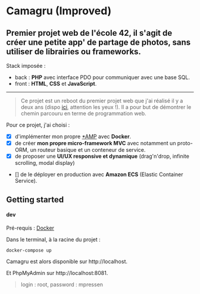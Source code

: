 # Camagru (Improved)
#####
Premier projet web de l'école 42, il s'agit de créer une petite app' de partage de photos, **sans utiliser de librairies ou frameworks**.
---

Stack imposée : 
- back : **PHP** avec interface PDO pour communiquer avec une base SQL.
- front : **HTML**, **CSS** et **JavaScript**.
---

>Ce projet est un reboot du premier projet web que j'ai réalisé il y a deux ans (dispo [ici](https://github.com/mpressen/web-portfolio/tree/master/camagru), attention les yeux !). Il a pour but de démontrer le chemin parcouru en terme de programmation web.

Pour ce projet, j'ai choisi :
- [x] d'implémenter mon propre [*AMP](https://fr.wikipedia.org/wiki/*AMP) avec **Docker**.
- [x] de créer **mon propre micro-framework MVC** avec notamment un proto-ORM, un routeur basique et un conteneur de service.
- [x] de proposer une **UI/UX responsive et dynamique** (drag'n'drop, infinite scrolling, modal display)
- [] de le déployer en production avec **Amazon ECS** (Elastic Container Service).

## Getting started

#### dev
Pré-requis : [Docker](https://www.docker.com/)

Dans le terminal, à la racine du projet :
```
docker-compose up
```

Camagru est alors disponible sur http://localhost.

Et PhpMyAdmin sur http://localhost:8081.
>login : root, password : mpressen
